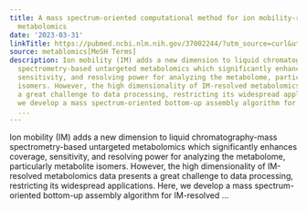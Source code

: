 ```yaml
---
title: A mass spectrum-oriented computational method for ion mobility-resolved untargeted
  metabolomics
date: '2023-03-31'
linkTitle: https://pubmed.ncbi.nlm.nih.gov/37002244/?utm_source=curl&utm_medium=rss&utm_campaign=pubmed-2&utm_content=1Zkrxt7ktlCbHBXEV3v65xxSnkSWNsJ1A6Fq3gBniKhGfIUslK&fc=20210907212339&ff=20230404205320&v=2.17.9.post6+86293ac
source: metablomics[MeSH Terms]
description: Ion mobility (IM) adds a new dimension to liquid chromatography-mass
  spectrometry-based untargeted metabolomics which significantly enhances coverage,
  sensitivity, and resolving power for analyzing the metabolome, particularly metabolite
  isomers. However, the high dimensionality of IM-resolved metabolomics data presents
  a great challenge to data processing, restricting its widespread applications. Here,
  we develop a mass spectrum-oriented bottom-up assembly algorithm for IM-resolved
  ...
---
```

Ion mobility (IM) adds a new dimension to liquid chromatography-mass spectrometry-based untargeted metabolomics which significantly enhances coverage, sensitivity, and resolving power for analyzing the metabolome, particularly metabolite isomers. However, the high dimensionality of IM-resolved metabolomics data presents a great challenge to data processing, restricting its widespread applications. Here, we develop a mass spectrum-oriented bottom-up assembly algorithm for IM-resolved ...